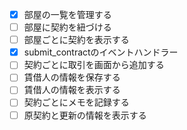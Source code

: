 - [x] 部屋の一覧を管理する
- [ ] 部屋に契約を紐づける
- [ ] 部屋ごとに契約を表示する
- [x] submit_contractのイベントハンドラー
- [ ] 契約ごとに取引を画面から追加する
- [ ] 賃借人の情報を保存する
- [ ] 賃借人の情報を表示する
- [ ] 契約ごとにメモを記録する
- [ ] 原契約と更新の情報を表示する